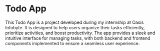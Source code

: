 # Todo App

This Todo App is a project developed during my internship at Oasis Infobyte. It is designed to help users organize their tasks efficiently, prioritize activities, and boost productivity. The app provides a sleek and intuitive interface for managing tasks, with both backend and frontend components implemented to ensure a seamless user experience.
